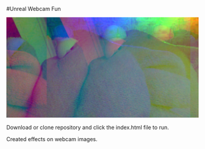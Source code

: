 #Unreal Webcam Fun

![](images/19_00.png)

Download or clone repository and click the index.html file to run.

Created effects on webcam images.

